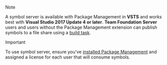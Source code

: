 > [!NOTE]
> A symbol server is available with Package Management in **VSTS** and works best with **Visual Studio 2017 Update 4 or later**. **Team Foundation Server** users and users without the Package Management extension can publish symbols to a file share using a [build task](/vsts/build-release/tasks/build/index-sources-publish-symbols).

> [!IMPORTANT]
> To use symbol server, ensure you've [installed Package Management](../install.md) and assigned a license for each user that will consume symbols.